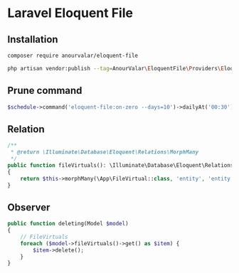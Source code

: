 # Laravel Eloquent File

## Installation

```bash
composer require anourvalar/eloquent-file
```

```bash
php artisan vendor:publish --tag=AnourValar\EloquentFile\Providers\EloquentFileServiceProvider
```


## Prune command

```php
$schedule->command('eloquent-file:on-zero --days=10')->dailyAt('00:30')->runInBackground()->onOneServer();
```


## Relation

```php
/**
 * @return \Illuminate\Database\Eloquent\Relations\MorphMany
 */
public function fileVirtuals(): \Illuminate\Database\Eloquent\Relations\MorphMany
{
	return $this->morphMany(\App\FileVirtual::class, 'entity', 'entity')->orderBy('id', 'ASC');
}
```


## Observer

```php
public function deleting(Model $model)
{
	// FileVirtuals
	foreach ($model->fileVirtuals()->get() as $item) {
		$item->delete();
	}
}
```
